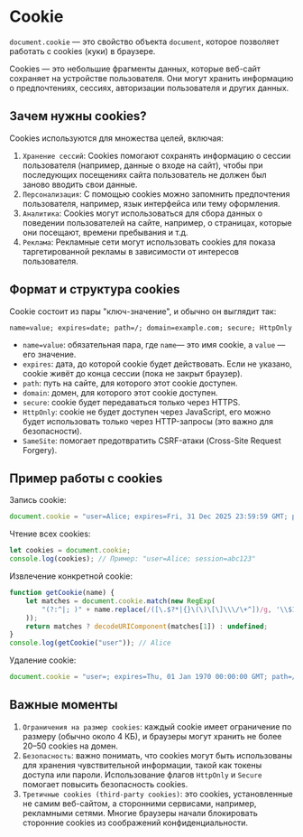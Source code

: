 # Cookie
`document.cookie` — это свойство объекта `document`, которое позволяет работать с cookies (куки) в браузере. 
  
Cookies — это небольшие фрагменты данных, которые веб-сайт сохраняет на устройстве пользователя. Они могут хранить информацию о предпочтениях, сессиях, авторизации пользователя и других данных.

## Зачем нужны cookies?
Cookies используются для множества целей, включая:
1. `Хранение сессий`: Cookies помогают сохранять информацию о сессии пользователя (например, данные о входе на сайт), чтобы при последующих посещениях сайта пользователь не должен был заново вводить свои данные.
2. `Персонализация`: С помощью cookies можно запомнить предпочтения пользователя, например, язык интерфейса или тему оформления.
3. `Аналитика`: Cookies могут использоваться для сбора данных о поведении пользователей на сайте, например, о страницах, которые они посещают, времени пребывания и т.д.
4. `Реклама`: Рекламные сети могут использовать cookies для показа таргетированной рекламы в зависимости от интересов пользователя.

## Формат и структура cookies
Cookie состоит из пары "ключ-значение", и обычно он выглядит так:
```pgsql
name=value; expires=date; path=/; domain=example.com; secure; HttpOnly
```

- `name=value`: обязательная пара, где `name`— это имя cookie, а `value` — его значение.
- `expires`: дата, до которой cookie будет действовать. Если не указано, cookie живёт до конца сессии (пока не закрыт браузер).
- `path`: путь на сайте, для которого этот cookie доступен.
- `domain`: домен, для которого этот cookie доступен.
- `secure`: cookie будет передаваться только через HTTPS.
- `HttpOnly`: cookie не будет доступен через JavaScript, его можно будет использовать только через HTTP-запросы (это важно для безопасности).
- `SameSite`: помогает предотвратить CSRF-атаки (Cross-Site Request Forgery).

## Пример работы с cookies
Запись cookie:
```js
document.cookie = "user=Alice; expires=Fri, 31 Dec 2025 23:59:59 GMT; path=/";
```

Чтение всех cookies:
```js
let cookies = document.cookie;
console.log(cookies); // Пример: "user=Alice; session=abc123"
```

Извлечение конкретной cookie:
```js
function getCookie(name) {
    let matches = document.cookie.match(new RegExp(
        "(?:^|; )" + name.replace(/([\.$?*|{}\(\)\[\]\\\/\+^])/g, '\\$1') + "=([^;]*)"
    ));
    return matches ? decodeURIComponent(matches[1]) : undefined;
}
console.log(getCookie("user")); // Alice
```

Удаление cookie:
```js
document.cookie = "user=; expires=Thu, 01 Jan 1970 00:00:00 GMT; path=/";
```

## Важные моменты
1. `Ограничения на размер cookies`: каждый cookie имеет ограничение по размеру (обычно около 4 КБ), и браузеры могут хранить не более 20–50 cookies на домен.
2. `Безопасность`: важно понимать, что cookies могут быть использованы для хранения чувствительной информации, такой как токены доступа или пароли. Использование флагов `HttpOnly` и `Secure` помогает повысить безопасность cookies.
3. `Третичные cookies (third-party cookies)`: это cookies, установленные не самим веб-сайтом, а сторонними сервисами, например, рекламными сетями. Многие браузеры начали блокировать сторонние cookies из соображений конфиденциальности.
